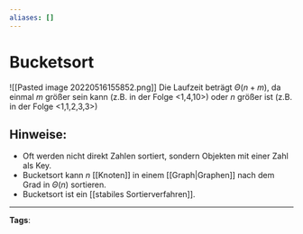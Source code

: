 ```yaml
---
aliases: []
---
```


# Bucketsort

![[Pasted image 20220516155852.png]]
Die Laufzeit beträgt $\Theta(n+m)$, da einmal $m$ größer sein kann (z.B. in der Folge <1,4,10>) oder $n$ größer ist (z.B. in der Folge <1,1,2,3,3>)

## Hinweise:

- Oft werden nicht direkt Zahlen sortiert, sondern Objekten mit einer Zahl als Key.
- Bucketsort kann $n$ [[Knoten]] in einem [[Graph|Graphen]] nach dem Grad in $\Theta(n)$ sortieren.
- Bucketsort ist ein [[stabiles Sortierverfahren]].

---

**Tags**:
